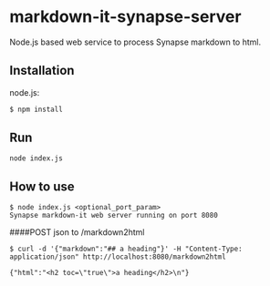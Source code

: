# markdown-it-synapse-server

Node.js based web service to process Synapse markdown to html.

## Installation

node.js:

```bash
$ npm install
```

## Run

```
node index.js 
```

## How to use


```
$ node index.js <optional_port_param>
Synapse markdown-it web server running on port 8080
```

####POST json to /markdown2html
```
$ curl -d '{"markdown":"## a heading"}' -H "Content-Type: application/json" http://localhost:8080/markdown2html

{"html":"<h2 toc=\"true\">a heading</h2>\n"}
```

